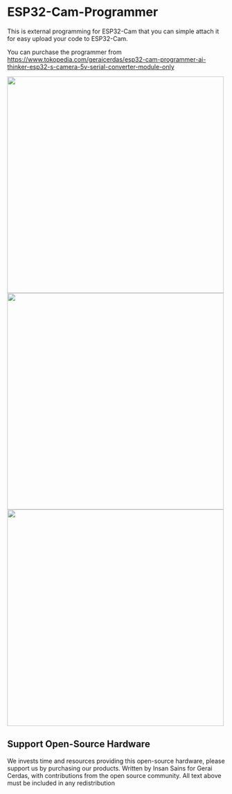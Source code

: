 # ESP32-Cam-Programmer
This is external programming for ESP32-Cam that you can simple attach it for easy upload your code to ESP32-Cam.

You can purchase the programmer from https://www.tokopedia.com/geraicerdas/esp32-cam-programmer-ai-thinker-esp32-s-camera-5v-serial-converter-module-only

<img src="https://ecs7.tokopedia.net/img/cache/900/VqbcmM/2021/1/20/0cee6626-4e0b-4d04-bf8a-30e3e52d6e20.jpg" width=500>
<img src="https://ecs7.tokopedia.net/img/cache/900/VqbcmM/2021/1/20/560549d7-d495-413d-a784-35417a159ad9.jpg" width=500>
<img src="https://ecs7.tokopedia.net/img/cache/900/VqbcmM/2021/1/20/1244e61b-8b12-4fa8-89a3-6300f83756bb.jpg" width=500>

## Support Open-Source Hardware
We invests time and resources providing this open-source hardware, please support us by purchasing our products.
Written by Insan Sains for Gerai Cerdas, with contributions from the open source community. All text above must be included in any redistribution
